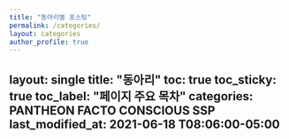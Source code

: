 ```yaml
---
title: "동아리별 포스팅"
permalink: /categories/
layout: categories
author_profile: true
--- 
```

layout: single 
title: "동아리" 
toc: true 
toc_sticky: true 
toc_label: "페이지 주요 목차" 
categories: PANTHEON FACTO CONSCIOUS SSP 
last_modified_at: 2021-06-18 T08:06:00-05:00 
--- 
